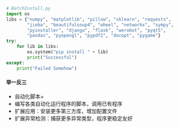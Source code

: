```python
# BatchInstall.py
import os
libs = {"numpy", "matplotlib", "pillow", "sklearn", "requests",
        "jieba", "beautifulsoup4", "wheel", "networkx", "sympy",
        "pyinstaller", "django", "flask", "werobot", "pyqt5",
        "pandas", "pyopengl", "pypdf2", "docopt", "pygame"}
try:
    for lib in libs:
        os.system("pip install " + lib)
        print("Successful")
except:
    print("Failed Somehow")
```
#### 举一反三
- 自动化脚本+
- 编写各类自动化运行程序的脚本，调用已有程序
- 扩展应用：安装更多第三方库，增加配置文件
- 扩展异常检测：捕获更多异常类型，程序更稳定友好
